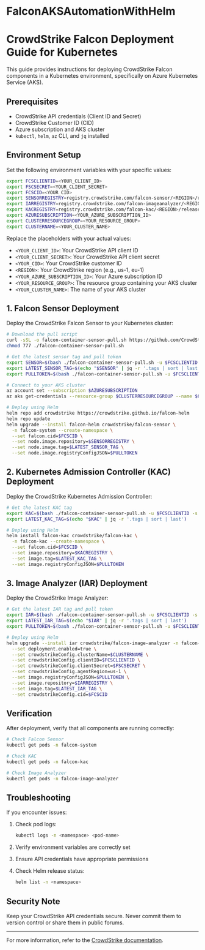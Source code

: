 # FalconAKSAutomationWithHelm

# CrowdStrike Falcon Deployment Guide for Kubernetes

This guide provides instructions for deploying CrowdStrike Falcon components in a Kubernetes environment, specifically on Azure Kubernetes Service (AKS).

## Prerequisites

- CrowdStrike API credentials (Client ID and Secret)
- CrowdStrike Customer ID (CID)
- Azure subscription and AKS cluster
- `kubectl`, `helm`, `az` CLI, and `jq` installed

## Environment Setup

Set the following environment variables with your specific values:

```bash
export FCSCLIENTID=<YOUR_CLIENT_ID>
export FSCSECRET=<YOUR_CLIENT_SECRET>
export FCSCID=<YOUR_CID>
export SENSORREGISTRY=registry.crowdstrike.com/falcon-sensor/<REGION>/release/falcon-sensor
export IARREGISTRY=registry.crowdstrike.com/falcon-imageanalyzer/<REGION>/release/falcon-imageanalyzer
export KACREGISTRY=registry.crowdstrike.com/falcon-kac/<REGION>/release/falcon-kac
export AZURESUBSCRIPTION=<YOUR_AZURE_SUBSCRIPTION_ID>
export CLUSTERRESOURCEGROUP=<YOUR_RESOURCE_GROUP>
export CLUSTERNAME=<YOUR_CLUSTER_NAME>
```

Replace the placeholders with your actual values:
- `<YOUR_CLIENT_ID>`: Your CrowdStrike API client ID
- `<YOUR_CLIENT_SECRET>`: Your CrowdStrike API client secret
- `<YOUR_CID>`: Your CrowdStrike customer ID
- `<REGION>`: Your CrowdStrike region (e.g., us-1, eu-1)
- `<YOUR_AZURE_SUBSCRIPTION_ID>`: Your Azure subscription ID
- `<YOUR_RESOURCE_GROUP>`: The resource group containing your AKS cluster
- `<YOUR_CLUSTER_NAME>`: The name of your AKS cluster

## 1. Falcon Sensor Deployment

Deploy the CrowdStrike Falcon Sensor to your Kubernetes cluster:

```bash
# Download the pull script
curl -sSL -o falcon-container-sensor-pull.sh https://github.com/CrowdStrike/falcon-scripts/releases/latest/download/falcon-container-sensor-pull.sh
chmod 777 ./falcon-container-sensor-pull.sh

# Get the latest sensor tag and pull token
export SENSOR=$(bash ./falcon-container-sensor-pull.sh -u $FCSCLIENTID -s $FSCSECRET --type falcon-sensor --list-tags)
export LATEST_SENSOR_TAG=$(echo "$SENSOR" | jq -r '.tags | sort | last')
export PULLTOKEN=$(bash ./falcon-container-sensor-pull.sh -u $FCSCLIENTID -s $FSCSECRET --type falcon-sensor --get-pull-token)

# Connect to your AKS cluster
az account set --subscription $AZURESUBSCRIPTION
az aks get-credentials --resource-group $CLUSTERRESOURCEGROUP --name $CLUSTERNAME --overwrite-existing

# Deploy using Helm
helm repo add crowdstrike https://crowdstrike.github.io/falcon-helm
helm repo update
helm upgrade --install falcon-helm crowdstrike/falcon-sensor \
  -n falcon-system --create-namespace \
  --set falcon.cid=$FCSCID \
  --set node.image.repository=$SENSORREGISTRY \
  --set node.image.tag=$LATEST_SENSOR_TAG \
  --set node.image.registryConfigJSON=$PULLTOKEN
```

## 2. Kubernetes Admission Controller (KAC) Deployment

Deploy the CrowdStrike Kubernetes Admission Controller:

```bash
# Get the latest KAC tag
export KAC=$(bash ./falcon-container-sensor-pull.sh -u $FCSCLIENTID -s $FSCSECRET --type falcon-kac --list-tags)
export LATEST_KAC_TAG=$(echo "$KAC" | jq -r '.tags | sort | last')

# Deploy using Helm
helm install falcon-kac crowdstrike/falcon-kac \
  -n falcon-kac --create-namespace \
  --set falcon.cid=$FCSCID \
  --set image.repository=$KACREGISTRY \
  --set image.tag=$LATEST_KAC_TAG \
  --set image.registryConfigJSON=$PULLTOKEN
```

## 3. Image Analyzer (IAR) Deployment

Deploy the CrowdStrike Image Analyzer:

```bash
# Get the latest IAR tag and pull token
export IAR=$(bash ./falcon-container-sensor-pull.sh -u $FCSCLIENTID -s $FSCSECRET --type falcon-imageanalyzer --list-tags)
export LATEST_IAR_TAG=$(echo "$IAR" | jq -r '.tags | sort | last')
export PULLTOKEN=$(bash ./falcon-container-sensor-pull.sh -u $FCSCLIENTID -s $FSCSECRET --type falcon-imageanalyzer --get-pull-token)

# Deploy using Helm
helm upgrade --install iar crowdstrike/falcon-image-analyzer -n falcon-image-analyzer --create-namespace \
  --set deployment.enabled=true \
  --set crowdstrikeConfig.clusterName=$CLUSTERNAME \
  --set crowdstrikeConfig.clientID=$FCSCLIENTID \
  --set crowdstrikeConfig.clientSecret=$FSCSECRET \
  --set crowdstrikeConfig.agentRegion=us-1 \
  --set image.registryConfigJSON=$PULLTOKEN \
  --set image.repository=$IARREGISTRY \
  --set image.tag=$LATEST_IAR_TAG \
  --set crowdstrikeConfig.cid=$FCSCID
```

## Verification

After deployment, verify that all components are running correctly:

```bash
# Check Falcon Sensor
kubectl get pods -n falcon-system

# Check KAC
kubectl get pods -n falcon-kac

# Check Image Analyzer
kubectl get pods -n falcon-image-analyzer
```

## Troubleshooting

If you encounter issues:

1. Check pod logs:
   ```bash
   kubectl logs -n <namespace> <pod-name>
   ```

2. Verify environment variables are correctly set
3. Ensure API credentials have appropriate permissions
4. Check Helm release status:
   ```bash
   helm list -n <namespace>
   ```

## Security Note

Keep your CrowdStrike API credentials secure. Never commit them to version control or share them in public forums.

---

For more information, refer to the [CrowdStrike documentation](https://falcon.crowdstrike.com/documentation/page/overview).
